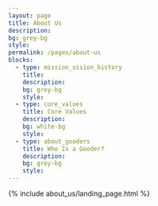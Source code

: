 ```yaml
---
layout: page
title: About Us
description:
bg: grey-bg
style:
permalink: /pages/about-us
blocks:
  - type: mission_vision_history
    title: 
    description: 
    bg: grey-bg
    style: 
  - type: core_values
    title: Core Values
    description: 
    bg: white-bg
    style: 
  - type: about_gooders
    title: Who Is a Gooder?
    description: 
    bg: grey-bg
    style: 
---
```


{% include about_us/landing_page.html %}

